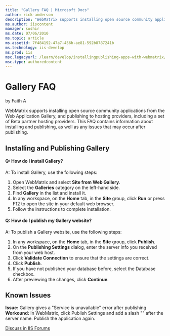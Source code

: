 ```yaml
---
title: "Gallery FAQ | Microsoft Docs"
author: rick-anderson
description: "WebMatrix supports installing open source community applications from the Web Application Gallery, and publishing to hosting providers, including a set of Be..."
ms.author: iiscontent
manager: soshir
ms.date: 07/06/2010
ms.topic: article
ms.assetid: 7f484192-47a7-456b-ae81-592b8787241b
ms.technology: iis-develop
ms.prod: iis
msc.legacyurl: /learn/develop/installingpublishing-apps-with-webmatrix/gallery-faq
msc.type: authoredcontent
---
```

Gallery FAQ
====================
by Faith A

WebMatrix supports installing open source community applications from the Web Application Gallery, and publishing to hosting providers, including a set of Beta partner hosting providers. This FAQ contains information about installing and publishing, as well as any issues that may occur after publishing.

## Installing and Publishing Gallery

#### Q: How do I install Gallery?

A: To install Gallery, use the following steps:

1. Open WebMatrix and select **Site from Web Gallery**.
2. Select the **Galleries** category on the left-hand side.
3. Find **Gallery** in the list and install it.
4. In any workspace, on the **Home** tab, in the **Site** group, click **Run** or press F12 to open the site in your default web browser.
5. Follow the instructions to complete installation.

#### Q: How do I publish my Gallery website?

A: To publish a Gallery website, use the following steps:

1. In any workspace, on the **Home** tab, in the **Site** group, click **Publish**.
2. On the **Publishing Settings** dialog, enter the server info you received from your web host.
3. Click **Validate Connection** to ensure that the settings are correct.
4. Click **Publish**.
5. If you have not published your database before, select the Database checkbox.
6. After previewing the changes, click **Continue**.

## Known Issues

**Issue:** Gallery gives a "Service is unavailable" error after publishing  
**Workound:** In WebMatrix, click Publish Settings and add a slash "\" after the server name. Publish the application again.
  
  
[Discuss in IIS Forums](https://forums.iis.net/1166.aspx)